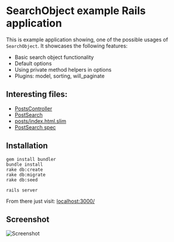 # SearchObject example Rails application

This is example application showing, one of the possible usages of ```SearchObject```. It showcases the following features:

  * Basic search object functionality
  * Default options
  * Using private method helpers in options
  * Plugins: model, sorting, will_paginate

## Interesting files:

  * [PostsController](https://github.com/RStankov/SearchObject/blob/master/example/app/controllers/posts_controller.rb)
  * [PostSearch](https://github.com/RStankov/SearchObject/blob/master/example/app/models/post_search.rb)
  * [posts/index.html.slim](https://github.com/RStankov/SearchObject/blob/master/example/app/views/posts/index.html.slim)
  * [PostSearch spec](https://github.com/RStankov/SearchObject/blob/master/example/spec/models/post_search_spec.rb)

## Installation

```
gem install bundler
bundle install
rake db:create
rake db:migrate
rake db:seed

rails server
```

From there just visit: [localhost:3000/](http://localhost:3000/)


## Screenshot

![Screenshot](https://raw.github.com/RStankov/SearchObject/master/example/screenshot.png)
